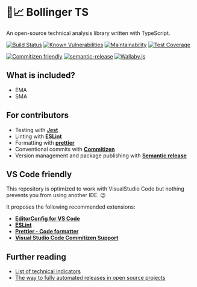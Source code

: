 # 🚀📈 Bollinger TS

An open-source technical analysis library written with TypeScript.

[![Build Status](https://travis-ci.org/phmatray/bollinger.svg?branch=master)](https://travis-ci.org/phmatray/bollinger)
[![Known Vulnerabilities](https://snyk.io//test/github/phmatray/bollinger/badge.svg?targetFile=package.json)](https://snyk.io//test/github/phmatray/bollinger?targetFile=package.json)
[![Maintainability](https://api.codeclimate.com/v1/badges/354b3a0a8d6743a70c6b/maintainability)](https://codeclimate.com/github/phmatray/bollinger/maintainability)
[![Test Coverage](https://api.codeclimate.com/v1/badges/354b3a0a8d6743a70c6b/test_coverage)](https://codeclimate.com/github/phmatray/bollinger/test_coverage)

[![Commitizen friendly](https://img.shields.io/badge/commitizen-friendly-brightgreen.svg)](http://commitizen.github.io/cz-cli/)
[![semantic-release](https://img.shields.io/badge/%20%20%F0%9F%93%A6%F0%9F%9A%80-semantic--release-e10079.svg)](https://github.com/semantic-release/semantic-release)
[![Wallaby.js](https://img.shields.io/badge/wallaby.js-configured-green.svg)](https://wallabyjs.com)

## What is included?

- EMA
- SMA

## For contributors

- Testing with **[Jest](https://jestjs.io/)**
- Linting with **[ESLint](https://eslint.org/)**
- Formatting with **[prettier](https://prettier.io/)**
- Conventional commits with **[Commitizen](http://commitizen.github.io/cz-cli/)**
- Version management and package publishing with **[Semantic release](https://semantic-release.gitbook.io/semantic-release/)**

## VS Code friendly

This repository is optimized to work with VisualStudio Code but nothing prevents you from using another IDE. 😉

It proposes the following recommended extensions:

- **[EditorConfig for VS Code](https://marketplace.visualstudio.com/items?itemName=EditorConfig.EditorConfig)**
- **[ESLint](https://marketplace.visualstudio.com/items?itemName=dbaeumer.vscode-eslint)**
- **[Prettier - Code formatter](https://marketplace.visualstudio.com/items?itemName=esbenp.prettier-vscode)**
- **[Visual Studio Code Commitizen Support](https://marketplace.visualstudio.com/items?itemName=KnisterPeter.vscode-commitizen)**

## Further reading

- [List of technical indicators](https://www.tradingtechnologies.com/xtrader-help/x-study/technical-indicator-definitions/list-of-technical-indicators/)
- [The way to fully automated releases in open source projects](https://medium.com/@kevinkreuzer/the-way-to-fully-automated-releases-in-open-source-projects-44c015f38fd6)

